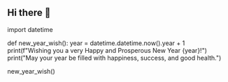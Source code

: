 ## Hi there 👋

<!--
**abhay52023/abhay52023** is a ✨ _special_ ✨ repository because its `README.md` (this file) appears on your GitHub profile.

Here are some ideas to get you started:

- 🔭 I’m currently working on ...
- 🌱 I’m currently learning ...
- 👯 I’m looking to collaborate on ...
- 🤔 I’m looking for help with ...
- 💬 Ask me about ...
- 📫 How to reach me: ...
- 😄 Pronouns: ...
- ⚡ Fun fact: ...
-->
import datetime

def new_year_wish():
    year = datetime.datetime.now().year + 1
    print(f"Wishing you a very Happy and Prosperous New Year {year}!")
    print("May your year be filled with happiness, success, and good health.")

new_year_wish()
